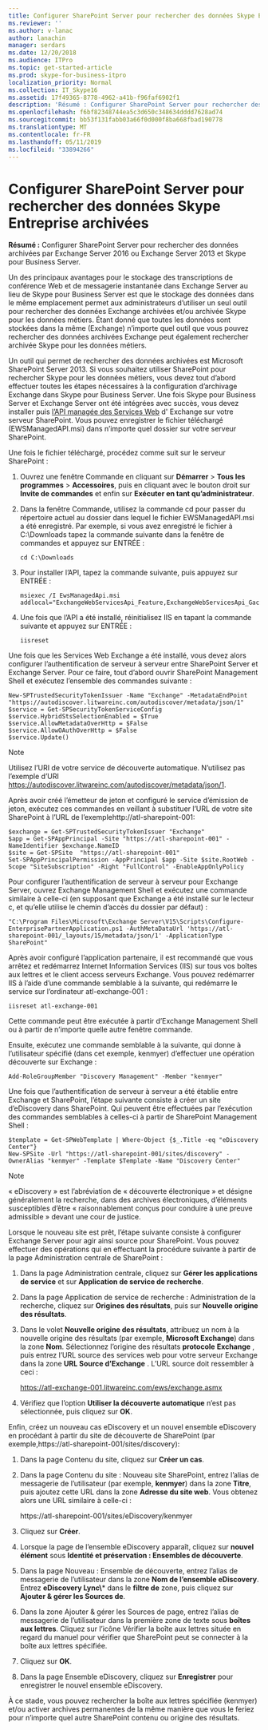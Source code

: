 ```yaml
---
title: Configurer SharePoint Server pour rechercher des données Skype Entreprise archivées
ms.reviewer: ''
ms.author: v-lanac
author: lanachin
manager: serdars
ms.date: 12/20/2018
ms.audience: ITPro
ms.topic: get-started-article
ms.prod: skype-for-business-itpro
localization_priority: Normal
ms.collection: IT_Skype16
ms.assetid: 17f49365-8778-4962-a41b-f96faf6902f1
description: 'Résumé : Configurer SharePoint Server pour rechercher des données archivées par Exchange Server et Skype pour Business Server.'
ms.openlocfilehash: f6bf82348744ea5c3d650c348634dddd7628ad74
ms.sourcegitcommit: bb53f131fabb03a66f0d000f8ba668fbad190778
ms.translationtype: MT
ms.contentlocale: fr-FR
ms.lasthandoff: 05/11/2019
ms.locfileid: "33894266"
---
```

# <a name="configure-sharepoint-server-to-search-for-archived-skype-for-business-data"></a>Configurer SharePoint Server pour rechercher des données Skype Entreprise archivées
 
**Résumé :** Configurer SharePoint Server pour rechercher des données archivées par Exchange Server 2016 ou Exchange Server 2013 et Skype pour Business Server.
  
Un des principaux avantages pour le stockage des transcriptions de conférence Web et de messagerie instantanée dans Exchange Server au lieu de Skype pour Business Server est que le stockage des données dans le même emplacement permet aux administrateurs d’utiliser un seul outil pour rechercher des données Exchange archivées et/ou archivée Skype pour les données métiers. Étant donné que toutes les données sont stockées dans la même (Exchange) n’importe quel outil que vous pouvez rechercher des données archivées Exchange peut également rechercher archivée Skype pour les données métiers.
  
Un outil qui permet de rechercher des données archivées est Microsoft SharePoint Server 2013. Si vous souhaitez utiliser SharePoint pour rechercher Skype pour les données métiers, vous devez tout d’abord effectuer toutes les étapes nécessaires à la configuration d’archivage Exchange dans Skype pour Business Server. Une fois Skype pour Business Server et Exchange Server ont été intégrées avec succès, vous devez installer puis [l’API managée des Services Web](https://go.microsoft.com/fwlink/p/?LinkId=258305) d' Exchange sur votre serveur SharePoint. Vous pouvez enregistrer le fichier téléchargé (EWSManagedAPI.msi) dans n’importe quel dossier sur votre serveur SharePoint.
  
Une fois le fichier téléchargé, procédez comme suit sur le serveur SharePoint :
  
1. Ouvrez une fenêtre Commande en cliquant sur **Démarrer** > **Tous les programmes** > **Accessoires**, puis en cliquant avec le bouton droit sur **Invite de commandes** et enfin sur **Exécuter en tant qu’administrateur**.
    
2. Dans la fenêtre Commande, utilisez la commande cd pour passer du répertoire actuel au dossier dans lequel le fichier EWSManagedAPI.msi a été enregistré. Par exemple, si vous avez enregistré le fichier à C:\Downloads tapez la commande suivante dans la fenêtre de commandes et appuyez sur ENTRÉE :
    
   ```
   cd C:\Downloads
   ```

3. Pour installer l’API, tapez la commande suivante, puis appuyez sur ENTRÉE :
    
   ```
   msiexec /I EwsManagedApi.msi addlocal="ExchangeWebServicesApi_Feature,ExchangeWebServicesApi_Gac"
   ```

4. Une fois que l’API a été installé, réinitialisez IIS en tapant la commande suivante et appuyez sur ENTRÉE :
    
   ```
   iisreset
   ```

Une fois que les Services Web Exchange a été installé, vous devez alors configurer l’authentification de serveur à serveur entre SharePoint Server et Exchange Server. Pour ce faire, tout d’abord ouvrir SharePoint Management Shell et exécutez l’ensemble des commandes suivante :
  
```
New-SPTrustedSecurityTokenIssuer -Name "Exchange" -MetadataEndPoint "https://autodiscover.litwareinc.com/autodiscover/metadata/json/1"
$service = Get-SPSecurityTokenServiceConfig
$service.HybridStsSelectionEnabled = $True
$service.AllowMetadataOverHttp = $False
$service.AllowOAuthOverHttp = $False
$service.Update()
```

> [!NOTE]
> Utilisez l’URI de votre service de découverte automatique. N’utilisez pas l’exemple d’URI https://autodiscover.litwareinc.com/autodiscover/metadata/json/1. 
  
Après avoir créé l’émetteur de jeton et configuré le service d’émission de jeton, exécutez ces commandes en veillant à substituer l’URL de votre site SharePoint à l’URL de l’exemplehttp://atl-sharepoint-001:
  
```
$exchange = Get-SPTrustedSecurityTokenIssuer "Exchange"
$app = Get-SPAppPrincipal -Site "https://atl-sharepoint-001" -NameIdentifier $exchange.NameID
$site = Get-SPSite  "https://atl-sharepoint-001"
Set-SPAppPrincipalPermission -AppPrincipal $app -Site $site.RootWeb -Scope "SiteSubscription" -Right "FullControl" -EnableAppOnlyPolicy
```

Pour configurer l’authentification de serveur à serveur pour Exchange Server, ouvrez Exchange Management Shell et exécutez une commande similaire à celle-ci (en supposant que Exchange a été installé sur le lecteur c, et qu’elle utilise le chemin d’accès du dossier par défaut) :
  
```
"C:\Program Files\Microsoft\Exchange Server\V15\Scripts\Configure-EnterprisePartnerApplication.ps1 -AuthMetaDataUrl 'https://atl-sharepoint-001/_layouts/15/metadata/json/1' -ApplicationType SharePoint"
```

Après avoir configuré l’application partenaire, il est recommandé que vous arrêtez et redémarrez Internet Information Services (IIS) sur tous vos boîtes aux lettres et le client access serveurs Exchange. Vous pouvez redémarrer IIS à l’aide d’une commande semblable à la suivante, qui redémarre le service sur l’ordinateur atl-exchange-001 :
  
```
iisreset atl-exchange-001
```

Cette commande peut être exécutée à partir d’Exchange Management Shell ou à partir de n’importe quelle autre fenêtre commande.
  
Ensuite, exécutez une commande semblable à la suivante, qui donne à l’utilisateur spécifié (dans cet exemple, kenmyer) d’effectuer une opération découverte sur Exchange :
  
```
Add-RoleGroupMember "Discovery Management" -Member "kenmyer"
```

Une fois que l’authentification de serveur à serveur a été établie entre Exchange et SharePoint, l’étape suivante consiste à créer un site d’eDiscovery dans SharePoint. Qui peuvent être effectuées par l’exécution des commandes semblables à celles-ci à partir de SharePoint Management Shell :
  
```
$template = Get-SPWebTemplate | Where-Object {$_.Title -eq "eDiscovery Center"}
New-SPSite -Url "https://atl-sharepoint-001/sites/discovery" -OwnerAlias "kenmyer" -Template $Template -Name "Discovery Center"
```

> [!NOTE]
> « eDiscovery » est l’abréviation de « découverte électronique » et désigne généralement la recherche, dans des archives électroniques, d’éléments susceptibles d’être « raisonnablement conçus pour conduire à une preuve admissible » devant une cour de justice. 
  
Lorsque le nouveau site est prêt, l’étape suivante consiste à configurer Exchange Server pour agir ainsi source pour SharePoint. Vous pouvez effectuer des opérations qui en effectuant la procédure suivante à partir de la page Administration centrale de SharePoint :
  
1. Dans la page Administration centrale, cliquez sur **Gérer les applications de service** et sur **Application de service de recherche**.
    
2. Dans la page Application de service de recherche : Administration de la recherche, cliquez sur **Origines des résultats**, puis sur **Nouvelle origine des résultats**.
    
3. Dans le volet **Nouvelle origine des résultats**, attribuez un nom à la nouvelle origine des résultats (par exemple, **Microsoft Exchange**) dans la zone **Nom**. Sélectionnez l’origine des résultats **protocole** **Exchange** , puis entrez l’URL source des services web pour votre serveur Exchange dans la zone **URL Source d’Exchange** . L’URL source doit ressembler à ceci :
    
    https://atl-exchange-001.litwareinc.com/ews/exchange.asmx
    
4. Vérifiez que l’option **Utiliser la découverte automatique** n’est pas sélectionnée, puis cliquez sur **OK**.
    
Enfin, créez un nouveau cas eDiscovery et un nouvel ensemble eDiscovery en procédant à partir du site de découverte de SharePoint (par exemple,https://atl-sharepoint-001/sites/discovery):
  
1. Dans la page Contenu du site, cliquez sur **Créer un cas**.
    
2. Dans la page Contenu du site : Nouveau site SharePoint, entrez l’alias de messagerie de l’utilisateur (par exemple, **kenmyer**) dans la zone **Titre**, puis ajoutez cette URL dans la zone **Adresse du site web**. Vous obtenez alors une URL similaire à celle-ci :
    
    https://atl-sharepoint-001/sites/eDiscovery/kenmyer
    
3. Cliquez sur **Créer**.
    
4. Lorsque la page de l’ensemble eDiscovery apparaît, cliquez sur **nouvel élément** sous **Identité et préservation : Ensembles de découverte**.
    
5. Dans la page Nouveau : Ensemble de découverte, entrez l’alias de messagerie de l’utilisateur dans la zone **Nom de l’ensemble eDiscovery**. Entrez **eDiscovery Lync\\*** dans le **filtre de** zone, puis cliquez sur **Ajouter &amp; gérer les Sources de**.
    
6. Dans la zone Ajouter &amp; gérer les Sources de page, entrez l’alias de messagerie de l’utilisateur dans la première zone de texte sous **boîtes aux lettres**. Cliquez sur l’icône Vérifier la boîte aux lettres située en regard du manuel pour vérifier que SharePoint peut se connecter à la boîte aux lettres spécifiée.
    
7. Cliquez sur **OK**.
    
8. Dans la page Ensemble eDiscovery, cliquez sur **Enregistrer** pour enregistrer le nouvel ensemble eDiscovery.
    
À ce stade, vous pouvez rechercher la boîte aux lettres spécifiée (kenmyer) et/ou activer archives permanentes de la même manière que vous le feriez pour n’importe quel autre SharePoint contenu ou origine des résultats.
  

